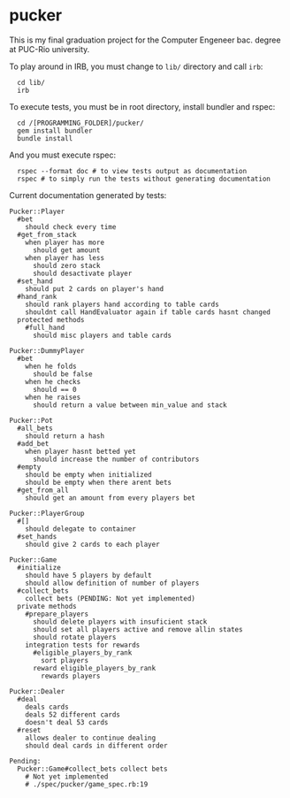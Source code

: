 pucker
======

This is my final graduation project for the Computer Engeneer bac. degree at PUC-Rio university.

To play around in IRB, you must change to `lib/` directory and call `irb`:
```
  cd lib/
  irb
```

To execute tests, you must be in root directory, install bundler and rspec:
```
  cd /[PROGRAMMING_FOLDER]/pucker/
  gem install bundler
  bundle install
```
And you must execute rspec:
```
  rspec --format doc # to view tests output as documentation
  rspec # to simply run the tests without generating documentation
```

Current documentation generated by tests:
```
Pucker::Player
  #bet
    should check every time
  #get_from_stack
    when player has more
      should get amount
    when player has less
      should zero stack
      should desactivate player
  #set_hand
    should put 2 cards on player's hand
  #hand_rank
    should rank players hand according to table cards
    shouldnt call HandEvaluator again if table cards hasnt changed
  protected methods
    #full_hand
      should misc players and table cards

Pucker::DummyPlayer
  #bet
    when he folds
      should be false
    when he checks
      should == 0
    when he raises
      should return a value between min_value and stack

Pucker::Pot
  #all_bets
    should return a hash
  #add_bet
    when player hasnt betted yet
      should increase the number of contributors
  #empty
    should be empty when initialized
    should be empty when there arent bets
  #get_from_all
    should get an amount from every players bet

Pucker::PlayerGroup
  #[]
    should delegate to container
  #set_hands
    should give 2 cards to each player

Pucker::Game
  #initialize
    should have 5 players by default
    should allow definition of number of players
  #collect_bets
    collect bets (PENDING: Not yet implemented)
  private methods
    #prepare_players
      should delete players with insuficient stack
      should set all players active and remove allin states
      should rotate players
    integration tests for rewards
      #eligible_players_by_rank
        sort players
      reward eligible_players_by_rank
        rewards players

Pucker::Dealer
  #deal
    deals cards
    deals 52 different cards
    doesn't deal 53 cards
  #reset
    allows dealer to continue dealing
    should deal cards in different order

Pending:
  Pucker::Game#collect_bets collect bets
    # Not yet implemented
    # ./spec/pucker/game_spec.rb:19
```
